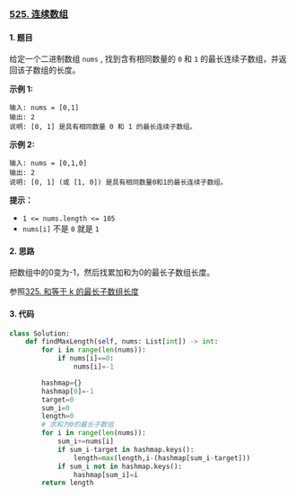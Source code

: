 ### [525. 连续数组](https://leetcode-cn.com/problems/contiguous-array/)

#### 1. 题目

给定一个二进制数组 `nums` , 找到含有相同数量的 `0` 和 `1` 的最长连续子数组，并返回该子数组的长度。

**示例 1:**

```
输入: nums = [0,1]
输出: 2
说明: [0, 1] 是具有相同数量 0 和 1 的最长连续子数组。
```

**示例 2:**

```
输入: nums = [0,1,0]
输出: 2
说明: [0, 1] (或 [1, 0]) 是具有相同数量0和1的最长连续子数组。
```

**提示：**

- `1 <= nums.length <= 105`
- `nums[i]` 不是 `0` 就是 `1`

#### 2. 思路

把数组中的0变为-1，然后找累加和为0的最长子数组长度。

参照[325. 和等于 k 的最长子数组长度](https://leetcode-cn.com/problems/maximum-size-subarray-sum-equals-k/)

#### 3. 代码

```python
class Solution:
    def findMaxLength(self, nums: List[int]) -> int:
        for i in range(len(nums)):
            if nums[i]==0:
                nums[i]=-1

        hashmap={}
        hashmap[0]=-1
        target=0
        sum_i=0
        length=0
        # 求和为0的最长子数组
        for i in range(len(nums)):
            sum_i+=nums[i]
            if sum_i-target in hashmap.keys():
                length=max(length,i-(hashmap[sum_i-target]))
            if sum_i not in hashmap.keys():
                hashmap[sum_i]=i
        return length

```

